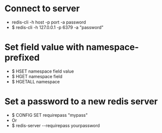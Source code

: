 Connect to server
=====
* redis-cli -h host -p port -a password
* $ redis-cli -h 127.0.0.1 -p 6379 -a "password"

Set field value with namespace-prefixed
=====
* $ HSET namespace field value
* $ HGET namespace field
* $ HGETALL namespace

Set a password to a new redis server
=====
* $ CONFIG SET requirepass "mypass"
* Or
* $ redis-server --requirepass yourpassword
